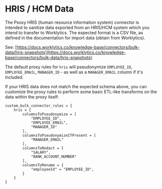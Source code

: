 # HRIS / HCM Data

The Psoxy HRIS (human resource information system) connector is intended to sanitize data exported
from an HRIS/HCM system which you intend to transfer to Worklytics. The expected format is a CSV
file, as defined in the documentation for import data (obtain from Worklytics).

See: [https://docs.worklytics.co/knowledge-base/connectors/bulk-data/hris-snapshots](https://docs.worklytics.co/knowledge-base/connectors/bulk-data/hris-snapshots)

The default proxy rules for `hris` will pseudonymize `EMPLOYEE_ID`, `EMPLOYEE_EMAIL`, `MANAGER_ID` -
as well as a `MANAGER_EMAIL` column if it's included.

If your HRIS data does not match the expected schema above, you can customize the proxy rules to
perform some basic ETL-like transforms on the data within the proxy itself:

```hcl
custom_bulk_connector_rules = {
    hris = {
        columnsToPseudonymize = [
            "EMPLOYEE_ID",
            "EMPLOYEE_EMAIL",
            "MANAGER_ID"
        ],
        columnsToPseudonymizeIfPresent = [
            "MANAGER_EMAIL"
        ],
        columnsToRedact = [
            "SALARY",
            "BANK_ACCOUNT_NUMBER"
        ],
        columnsToRename = {
            "employeeId" = "EMPLOYEE_ID",
        }
    }
}
```


